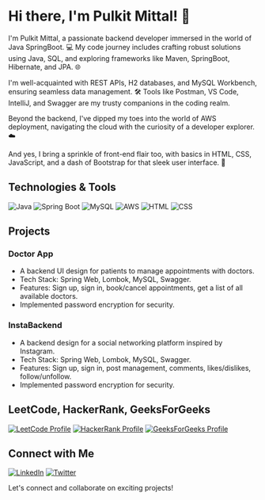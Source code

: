 # Hi there, I'm Pulkit Mittal! 👋

I'm Pulkit Mittal, a passionate backend developer immersed in the world of Java SpringBoot. 💻 My code journey includes crafting robust solutions using Java, SQL, and exploring frameworks like Maven, SpringBoot, Hibernate, and JPA. 🌐

I'm well-acquainted with REST APIs, H2 databases, and MySQL Workbench, ensuring seamless data management. 🛠️ Tools like Postman, VS Code, IntelliJ, and Swagger are my trusty companions in the coding realm.

Beyond the backend, I've dipped my toes into the world of AWS deployment, navigating the cloud with the curiosity of a developer explorer. ☁️

And yes, I bring a sprinkle of front-end flair too, with basics in HTML, CSS, JavaScript, and a dash of Bootstrap for that sleek user interface. 🌈

## Technologies & Tools

![Java](https://img.shields.io/badge/Java-%23ED8B00.svg?style=for-the-badge&logo=java&logoColor=white)
![Spring Boot](https://img.shields.io/badge/Spring_Boot-%236DB33F.svg?style=for-the-badge&logo=spring&logoColor=white)
![MySQL](https://img.shields.io/badge/MySQL-%2300758F.svg?style=for-the-badge&logo=mysql&logoColor=white)
![AWS](https://img.shields.io/badge/AWS-%23232F3E.svg?style=for-the-badge&logo=amazon-aws&logoColor=white)
![HTML](https://img.shields.io/badge/HTML-%23E34F26.svg?style=for-the-badge&logo=html5&logoColor=white)
![CSS](https://img.shields.io/badge/CSS-%231572B6.svg?style=for-the-badge&logo=css3&logoColor=white)

## Projects

### Doctor App
- A backend UI design for patients to manage appointments with doctors.
- Tech Stack: Spring Web, Lombok, MySQL, Swagger.
- Features: Sign up, sign in, book/cancel appointments, get a list of all available doctors.
- Implemented password encryption for security.

### InstaBackend
- A backend design for a social networking platform inspired by Instagram.
- Tech Stack: Spring Web, Lombok, MySQL, Swagger.
- Features: Sign up, sign in, post management, comments, likes/dislikes, follow/unfollow.
- Implemented password encryption for security.

## LeetCode, HackerRank, GeeksForGeeks

[![LeetCode Profile](https://img.shields.io/badge/LeetCode-%23FFA116.svg?style=for-the-badge&logo=leetcode&logoColor=black)](https://leetcode.com/I7ACHI/) <!-- Add your LeetCode profile link -->
[![HackerRank Profile](https://img.shields.io/badge/HackerRank-%2365FF00.svg?style=for-the-badge&logo=hackerrank&logoColor=black)](https://www.hackerrank.com/profile/Pulkitmittal194) <!-- Add your HackerRank profile link -->
[![GeeksForGeeks Profile](https://img.shields.io/badge/GeeksForGeeks-%23FF0000.svg?style=for-the-badge&logo=geeksforgeeks&logoColor=black)](https://auth.geeksforgeeks.org/user/pulkitmittal194) <!-- Add your GeeksForGeeks profile link -->

## Connect with Me

[![LinkedIn](https://img.shields.io/badge/LinkedIn-%230077B5.svg?style=for-the-badge&logo=linkedin&logoColor=white)](https://www.linkedin.com/in/pulkitmit/) <!-- Add your LinkedIn profile link -->
[![Twitter](https://img.shields.io/badge/Twitter-%231DA1F2.svg?style=for-the-badge&logo=twitter&logoColor=white)](https://twitter.com/home) <!-- Add your Twitter profile link -->

Let's connect and collaborate on exciting projects!

<!-- Feel free to add more sections like "Skills," "Achievements," or "Hobbies" based on your preferences. -->
